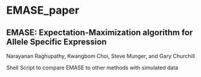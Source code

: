 # EMASE_paper
EMASE: Expectation-Maximization algorithm for Allele Specific Expression 
------------------------------------------------------------------------
Narayanan Raghupathy, Kwangbom Choi, Steve Munger, and Gary Churchill

Shell Script to compare EMASE to other methods with simulated data
~~~~~~~~~~~~~~
